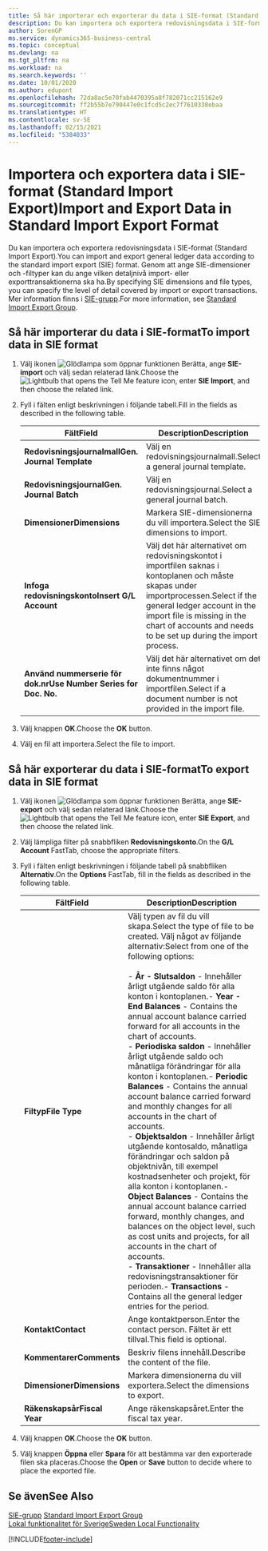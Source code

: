 ```yaml
---
title: Så här importerar och exporterar du data i SIE-format (Standard Import Export)
description: Du kan importera och exportera redovisningsdata i SIE-format (Standard Import Export).
author: SorenGP
ms.service: dynamics365-business-central
ms.topic: conceptual
ms.devlang: na
ms.tgt_pltfrm: na
ms.workload: na
ms.search.keywords: ''
ms.date: 10/01/2020
ms.author: edupont
ms.openlocfilehash: 72da8ac5e70fab4470395a8f782071cc215162e9
ms.sourcegitcommit: ff2b55b7e790447e0c1fcd5c2ec7f7610338ebaa
ms.translationtype: HT
ms.contentlocale: sv-SE
ms.lasthandoff: 02/15/2021
ms.locfileid: "5384033"
---
```

# <a name="import-and-export-data-in-standard-import-export-format"></a><span data-ttu-id="76ef5-103">Importera och exportera data i SIE-format (Standard Import Export)</span><span class="sxs-lookup"><span data-stu-id="76ef5-103">Import and Export Data in Standard Import Export Format</span></span>
<span data-ttu-id="76ef5-104">Du kan importera och exportera redovisningsdata i SIE-format (Standard Import Export).</span><span class="sxs-lookup"><span data-stu-id="76ef5-104">You can import and export general ledger data according to the standard import export (SIE) format.</span></span> <span data-ttu-id="76ef5-105">Genom att ange SIE-dimensioner och -filtyper kan du ange vilken detaljnivå import- eller exporttransaktionerna ska ha.</span><span class="sxs-lookup"><span data-stu-id="76ef5-105">By specifying SIE dimensions and file types, you can specify the level of detail covered by import or export transactions.</span></span> <span data-ttu-id="76ef5-106">Mer information finns i [SIE-grupp](https://go.microsoft.com/fwlink/?LinkID=164870&clcid=0x41d).</span><span class="sxs-lookup"><span data-stu-id="76ef5-106">For more information, see [Standard Import Export Group](https://go.microsoft.com/fwlink/?LinkID=164870&clcid=0x41d).</span></span>  

## <a name="to-import-data-in-sie-format"></a><span data-ttu-id="76ef5-107">Så här importerar du data i SIE-format</span><span class="sxs-lookup"><span data-stu-id="76ef5-107">To import data in SIE format</span></span>  

1.  <span data-ttu-id="76ef5-108">Välj ikonen ![Glödlampa som öppnar funktionen Berätta](../../media/ui-search/search_small.png "Berätta vad du vill göra"), ange **SIE-import** och välj sedan relaterad länk.</span><span class="sxs-lookup"><span data-stu-id="76ef5-108">Choose the ![Lightbulb that opens the Tell Me feature](../../media/ui-search/search_small.png "Tell me what you want to do") icon, enter **SIE Import**, and then choose the related link.</span></span>  
2.  <span data-ttu-id="76ef5-109">Fyll i fälten enligt beskrivningen i följande tabell.</span><span class="sxs-lookup"><span data-stu-id="76ef5-109">Fill in the fields as described in the following table.</span></span>  

    |<span data-ttu-id="76ef5-110">Fält</span><span class="sxs-lookup"><span data-stu-id="76ef5-110">Field</span></span>|<span data-ttu-id="76ef5-111">Description</span><span class="sxs-lookup"><span data-stu-id="76ef5-111">Description</span></span>|  
    |---------------------------------|---------------------------------------|  
    |<span data-ttu-id="76ef5-112">**Redovisningsjournalmall**</span><span class="sxs-lookup"><span data-stu-id="76ef5-112">**Gen. Journal Template**</span></span>|<span data-ttu-id="76ef5-113">Välj en redovisningsjournalmall.</span><span class="sxs-lookup"><span data-stu-id="76ef5-113">Select a general journal template.</span></span>|  
    |<span data-ttu-id="76ef5-114">**Redovisningsjournal**</span><span class="sxs-lookup"><span data-stu-id="76ef5-114">**Gen. Journal Batch**</span></span>|<span data-ttu-id="76ef5-115">Välj en redovisningsjournal.</span><span class="sxs-lookup"><span data-stu-id="76ef5-115">Select a general journal batch.</span></span>|  
    |<span data-ttu-id="76ef5-116">**Dimensioner**</span><span class="sxs-lookup"><span data-stu-id="76ef5-116">**Dimensions**</span></span>|<span data-ttu-id="76ef5-117">Markera SIE-dimensionerna du vill importera.</span><span class="sxs-lookup"><span data-stu-id="76ef5-117">Select the SIE dimensions to import.</span></span>|  
    |<span data-ttu-id="76ef5-118">**Infoga redovisningskonto**</span><span class="sxs-lookup"><span data-stu-id="76ef5-118">**Insert G/L Account**</span></span>|<span data-ttu-id="76ef5-119">Välj det här alternativet om redovisningskontot i importfilen saknas i kontoplanen och måste skapas under importprocessen.</span><span class="sxs-lookup"><span data-stu-id="76ef5-119">Select if the general ledger account in the import file is missing in the chart of accounts and needs to be set up during the import process.</span></span>|  
    |<span data-ttu-id="76ef5-120">**Använd nummerserie för dok.nr**</span><span class="sxs-lookup"><span data-stu-id="76ef5-120">**Use Number Series for Doc. No.**</span></span>|<span data-ttu-id="76ef5-121">Välj det här alternativet om det inte finns något dokumentnummer i importfilen.</span><span class="sxs-lookup"><span data-stu-id="76ef5-121">Select if a document number is not provided in the import file.</span></span>|  

3. <span data-ttu-id="76ef5-122">Välj knappen **OK**.</span><span class="sxs-lookup"><span data-stu-id="76ef5-122">Choose the **OK** button.</span></span>
4. <span data-ttu-id="76ef5-123">Välj en fil att importera.</span><span class="sxs-lookup"><span data-stu-id="76ef5-123">Select the file to import.</span></span>  

## <a name="to-export-data-in-sie-format"></a><span data-ttu-id="76ef5-124">Så här exporterar du data i SIE-format</span><span class="sxs-lookup"><span data-stu-id="76ef5-124">To export data in SIE format</span></span>  

1.  <span data-ttu-id="76ef5-125">Välj ikonen ![Glödlampa som öppnar funktionen Berätta](../../media/ui-search/search_small.png "Berätta vad du vill göra"), ange **SIE-export** och välj sedan relaterad länk.</span><span class="sxs-lookup"><span data-stu-id="76ef5-125">Choose the ![Lightbulb that opens the Tell Me feature](../../media/ui-search/search_small.png "Tell me what you want to do") icon, enter **SIE Export**, and then choose the related link.</span></span>  
2.  <span data-ttu-id="76ef5-126">Välj lämpliga filter på snabbfliken **Redovisningskonto**.</span><span class="sxs-lookup"><span data-stu-id="76ef5-126">On the **G/L Account** FastTab, choose the appropriate filters.</span></span>  
3.  <span data-ttu-id="76ef5-127">Fyll i fälten enligt beskrivningen i följande tabell på snabbfliken **Alternativ**.</span><span class="sxs-lookup"><span data-stu-id="76ef5-127">On the **Options** FastTab, fill in the fields as described in the following table.</span></span>  

    |<span data-ttu-id="76ef5-128">Fält</span><span class="sxs-lookup"><span data-stu-id="76ef5-128">Field</span></span>|<span data-ttu-id="76ef5-129">Description</span><span class="sxs-lookup"><span data-stu-id="76ef5-129">Description</span></span>|  
    |---------------------------------|---------------------------------------|  
    |<span data-ttu-id="76ef5-130">**Filtyp**</span><span class="sxs-lookup"><span data-stu-id="76ef5-130">**File Type**</span></span>|<span data-ttu-id="76ef5-131">Välj typen av fil du vill skapa.</span><span class="sxs-lookup"><span data-stu-id="76ef5-131">Select the type of file to be created.</span></span> <span data-ttu-id="76ef5-132">Välj något av följande alternativ:</span><span class="sxs-lookup"><span data-stu-id="76ef5-132">Select from one of the following options:</span></span><br /><br /> <span data-ttu-id="76ef5-133">-   **År - Slutsaldon** - Innehåller årligt utgående saldo för alla konton i kontoplanen.</span><span class="sxs-lookup"><span data-stu-id="76ef5-133">-   **Year - End Balances** - Contains the annual account balance carried forward for all accounts in the chart of accounts.</span></span><br /><span data-ttu-id="76ef5-134">-   **Periodiska saldon** - Innehåller årligt utgående saldo och månatliga förändringar för alla konton i kontoplanen.</span><span class="sxs-lookup"><span data-stu-id="76ef5-134">-   **Periodic Balances** - Contains the annual account balance carried forward and monthly changes for all accounts in the chart of accounts.</span></span><br /><span data-ttu-id="76ef5-135">-   **Objektsaldon** - Innehåller årligt utgående kontosaldo, månatliga förändringar och saldon på objektnivån, till exempel kostnadsenheter och projekt, för alla konton i kontoplanen.</span><span class="sxs-lookup"><span data-stu-id="76ef5-135">-   **Object Balances** - Contains the annual account balance carried forward, monthly changes, and balances on the object level, such as cost units and projects, for all accounts in the chart of accounts.</span></span><br /><span data-ttu-id="76ef5-136">-   **Transaktioner** - Innehåller alla redovisningstransaktioner för perioden.</span><span class="sxs-lookup"><span data-stu-id="76ef5-136">-   **Transactions** - Contains all the general ledger entries for the period.</span></span>|  
    |<span data-ttu-id="76ef5-137">**Kontakt**</span><span class="sxs-lookup"><span data-stu-id="76ef5-137">**Contact**</span></span>|<span data-ttu-id="76ef5-138">Ange kontaktperson.</span><span class="sxs-lookup"><span data-stu-id="76ef5-138">Enter the contact person.</span></span> <span data-ttu-id="76ef5-139">Fältet är ett tillval.</span><span class="sxs-lookup"><span data-stu-id="76ef5-139">This field is optional.</span></span>|  
    |<span data-ttu-id="76ef5-140">**Kommentarer**</span><span class="sxs-lookup"><span data-stu-id="76ef5-140">**Comments**</span></span>|<span data-ttu-id="76ef5-141">Beskriv filens innehåll.</span><span class="sxs-lookup"><span data-stu-id="76ef5-141">Describe the content of the file.</span></span>|  
    |<span data-ttu-id="76ef5-142">**Dimensioner**</span><span class="sxs-lookup"><span data-stu-id="76ef5-142">**Dimensions**</span></span>|<span data-ttu-id="76ef5-143">Markera dimensionerna du vill exportera.</span><span class="sxs-lookup"><span data-stu-id="76ef5-143">Select the dimensions to export.</span></span>|  
    |<span data-ttu-id="76ef5-144">**Räkenskapsår**</span><span class="sxs-lookup"><span data-stu-id="76ef5-144">**Fiscal Year**</span></span>|<span data-ttu-id="76ef5-145">Ange räkenskapsåret.</span><span class="sxs-lookup"><span data-stu-id="76ef5-145">Enter the fiscal tax year.</span></span>|

4. <span data-ttu-id="76ef5-146">Välj knappen **OK**.</span><span class="sxs-lookup"><span data-stu-id="76ef5-146">Choose the **OK** button.</span></span>
5. <span data-ttu-id="76ef5-147">Välj knappen **Öppna** eller **Spara** för att bestämma var den exporterade filen ska placeras.</span><span class="sxs-lookup"><span data-stu-id="76ef5-147">Choose the **Open** or **Save** button to decide where to place the exported file.</span></span>

## <a name="see-also"></a><span data-ttu-id="76ef5-148">Se även</span><span class="sxs-lookup"><span data-stu-id="76ef5-148">See Also</span></span>  
 <span data-ttu-id="76ef5-149">[SIE-grupp](https://go.microsoft.com/fwlink/?LinkID=164870&clcid=0x41d) </span><span class="sxs-lookup"><span data-stu-id="76ef5-149">[Standard Import Export Group](https://go.microsoft.com/fwlink/?LinkID=164870&clcid=0x41d) </span></span>  
 [<span data-ttu-id="76ef5-150">Lokal funktionalitet för Sverige</span><span class="sxs-lookup"><span data-stu-id="76ef5-150">Sweden Local Functionality</span></span>](sweden-local-functionality.md)


[!INCLUDE[footer-include](../../includes/footer-banner.md)]